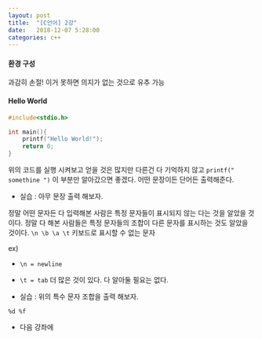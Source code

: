 ```yaml
---
layout: post
title:  "[C언어] 2강"
date:   2018-12-07 5:28:00
categories: c++
---
```

#### 환경 구성
과감히 손절! 이거 못하면 의지가 없는 것으로 유추 가능

#### Hello World
```c
#include<stdio.h>

int main(){
    printf("Hello World!");
    return 0;
}
```
위의 코드를 실행 시켜보고 얻을 것은 많지만
다른건 다 기억하지 않고 `printf(" somethine ")` 이 부분만 알아갔으면 좋겠다.
어떤 문장이든 단어든 출력해준다.

- 실습 : 아무 문장 출력 해보자.

정말 어떤 문자든 다 입력해본 사람은 특정 문자들이 표시되지 않는 다는 것을 알았을 것이다.
정말 다 해본 사람들은 특정 문자들의 조합이 다른 문자를 표시하는 것도 알았을 것이다.
` \n \b \a \t `
키보드로 표시할 수 없는 문자 

ex)
- ` \n = newline `
- ` \t = tab `
더 많은 것이 있다. 다 알아둘 필요는 없다.

- 실습 : 위의 특수 문자 조합을 출력 해보자.

` %d %f `
- 다음 강좌에

